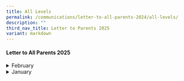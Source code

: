 ```yaml
---
title: All Levels
permalink: /communications/letter-to-all-parents-2024/all-levels/
description: ""
third_nav_title: Letter to Parents 2025
variant: markdown
---
```

#### Letter to All Parents 2025
<details>
  <summary>February</summary>
<ul>
	<li>
		<a href="/files/2025%20Letter%20to%20Parents/Letter%20to%20all%20Parents/4_Feb_P5_Overseas_Immersion_Trips.pdf">P5 Overseas Immersion Trips </a><font size="2"> (4 February 2025)</font>
	</li>
	</ul>
</details>
<details>
  <summary>January</summary>
<ul>
		<li>
		<a href="/files/2025%20Letter%20to%20Parents/Letter%20to%20all%20Parents/27_Jan_P6_Assessment.pdf">P6 Assessment Plan </a><font size="2"> (27 January 2025)</font>
	</li>
	<li>
		<a href="/files/2025%20Letter%20to%20Parents/Letter%20to%20all%20Parents/27_Jan_P5_Assessment.pdf">P5 Assessment Plan </a><font size="2"> (27 January 2025)</font>
	</li>
	<li>
		<a href="/files/2025%20Letter%20to%20Parents/Letter%20to%20all%20Parents/27_Jan_P4_Assessment.pdf">P4 Assessment Plan </a><font size="2"> (27 January 2025)</font>
	</li>
	<li>
		<a href="/files/2025%20Letter%20to%20Parents/Letter%20to%20all%20Parents/27_Jan_P3_Assessment.pdf">P3 Assessment Plan </a><font size="2"> (27 January 2025)</font>
	</li>
	<li>
		<a href="/files/2025%20Letter%20to%20Parents/Letter%20to%20all%20Parents/27_Jan_P1_and_P2_Assessment.pdf">P1 and P2 Assessment Plan </a><font size="2"> (27 January 2025)</font>
	</li>
		<li>
		<a href="/files/2025%20Letter%20to%20Parents/Letter%20to%20all%20Parents/20_Jan_P6_Math_Olympiad.pdf">P6 Math Olympiad </a><font size="2"> (20 January 2025)</font>
	</li>
	<li>
		<a href="/files/2025%20Letter%20to%20Parents/Letter%20to%20all%20Parents/20_Jan_P4_and_P5_Math_Olympiad.pdf">P4 and P5 Math Olympiad </a><font size="2"> (20 January 2025)</font>
	</li>
	<li>
		<a href="/files/2025%20Letter%20to%20Parents/Letter%20to%20all%20Parents/17_Jan_P6_Museum_Based_Learning.pdf">P6 Museum Based Learning </a><font size="2"> (17 January 2025)</font>
	</li>
	<li>
		<a href="/files/2025%20Letter%20to%20Parents/Letter%20to%20all%20Parents/13_Jan_Newspaper_Subscription.pdf">Newspaper Subscription </a><font size="2"> (13 January 2025)</font>
	</li>
	<li>
		<a href="/files/2025%20Letter%20to%20Parents/Letter%20to%20all%20Parents/3_Jan_Using_of_ICT_for_Learning.pdf">Using of ICT for Learning </a><font size="2"> (3 January 2025)</font>
	</li>
	<li>
		<a href="/files/2025%20Letter%20to%20Parents/Letter%20to%20all%20Parents/2025_Welcome_Letter_to_Parents.pdf">2025 Welcome Letter to Parents/Guardians </a><font size="2"> (2 January 2025)</font>
	</li>
	</ul>
</details>
